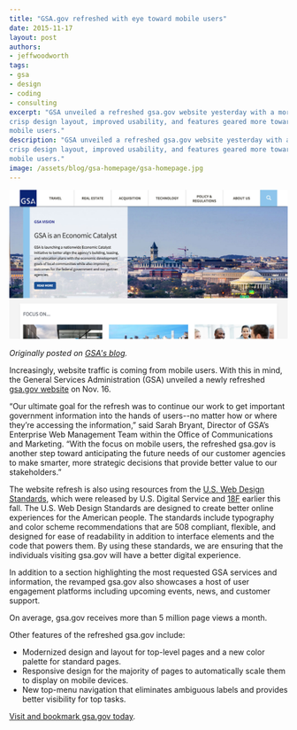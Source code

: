```yaml
---
title: "GSA.gov refreshed with eye toward mobile users"
date: 2015-11-17
layout: post
authors:
- jeffwoodworth
tags:
- gsa
- design
- coding
- consulting
excerpt: "GSA unveiled a refreshed gsa.gov website yesterday with a more
crisp design layout, improved usability, and features geared more toward
mobile users."
description: "GSA unveiled a refreshed gsa.gov website yesterday with a more
crisp design layout, improved usability, and features geared more toward
mobile users."
image: /assets/blog/gsa-homepage/gsa-homepage.jpg
---
```


![A screenshot of the new gsa.gov homepage](/assets/blog/gsa-homepage/gsa-homepage.jpg)

*Originally posted on [GSA's blog](http://gsablogs.gsa.gov/gsablog/2015/11/17/gsa-gov-refreshed-with-eye-toward-mobile-users/).*

Increasingly, website traffic is coming from mobile users. With this in
mind, the General Services Administration (GSA) unveiled a newly refreshed [gsa.gov
website](http://www.gsa.gov/portal/category/100000) on Nov. 16.

“Our ultimate goal for the refresh was to continue our work to get
important government information into the hands of users--no matter how
or where they’re accessing the information,” said Sarah Bryant, Director
of GSA’s Enterprise Web Management Team within the Office of
Communications and Marketing. “With the focus on mobile users, the
refreshed gsa.gov is another step toward anticipating the future needs
of our customer agencies to make smarter, more strategic decisions that
provide better value to our stakeholders.”

The website refresh is also using resources from the [U.S. Web Design
Standards](https://playbook.cio.gov/designstandards/), which were
released by U.S. Digital Service and
[18F](https://18f.gsa.gov/2015/09/28/web-design-standards/) earlier
this fall. The U.S. Web Design Standards are designed to create better
online experiences for the American people. The standards include
typography and color scheme recommendations that are 508 compliant,
flexible, and designed for ease of readability in addition to interface
elements and the code that powers them. By using these standards, we are
ensuring that the individuals visiting gsa.gov will have a better
digital experience.

In addition to a section highlighting the most requested GSA services
and information, the revamped gsa.gov also showcases a host of user
engagement platforms including upcoming events, news, and customer
support.

On average, gsa.gov receives more than 5 million page views a month.

Other features of the refreshed gsa.gov include:

-   Modernized design and layout for top-level pages and a new color palette for standard pages.
-   Responsive design for the majority of pages to automatically scale them to display on mobile devices.
-   New top-menu navigation that eliminates ambiguous labels and provides better visibility for top tasks.

[Visit and bookmark gsa.gov today](http://www.gsa.gov/portal/category/100000).
